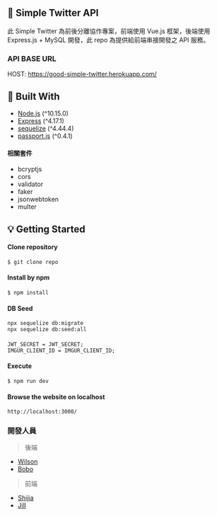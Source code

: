 ## :busts_in_silhouette: Simple Twitter API

此 Simple Twitter 為前後分離協作專案，前端使用 Vue.js 框架，後端使用 Express.js + MySQL 開發，此 repo 為提供給前端串接開發之 API 服務。

### API BASE URL

HOST: https://good-simple-twitter.herokuapp.com/

## 🔧  Built With

* [Node.js](https://nodejs.org/en/) (^10.15.0)
* [Express](https://expressjs.com/)   (^4.17.1)
* [sequelize](https://sequelize.org/) (^4.44.4)
* [passport.js](http://www.passportjs.org/) (^0.4.1)

#### 相關套件
* bcryptjs
* cors
* validator
* faker
* jsonwebtoken
* multer

<!-- GETTING STARTED -->
## :bulb: Getting Started

#### Clone repository
```
$ git clone repo
```
#### Install by npm
```
$ npm install
```
#### DB Seed
```
npx sequelize db:migrate
npx sequelize db:seed:all
```

#### 
```
JWT_SECRET = JWT_SECRET;
IMGUR_CLIENT_ID = IMGUR_CLIENT_ID;
```

#### Execute
```
$ npm run dev
```
#### Browse the website on localhost
```
http://localhost:3000/
```

### 開發人員

> 後端
* [Wilson](https://github.com/wilson614)
* [Bobo](https://github.com/BoboLin945)

> 前端
* [Shijia](https://github.com/shijia22)
* [Jill](https://github.com/jilltu330)